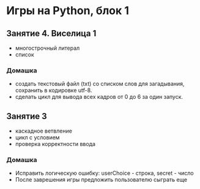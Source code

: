 # Игры на Python, блок 1
## Занятие 4. Виселица 1
+ многострочный литерал
+ список

### Домашка
+ создать текстовый файл (txt) со списком слов для загадывания, сохранить в кодировке utf-8.
+ сделать цикл для вывода всех кадров от 0 до 6 за один запуск.

## Занятие 3
+ каскадное ветвление
+ цикл с условием
+ проверка корректности ввода

### Домашка
+ Исправить логическую ошибку: userChoice - строка, secret - число
+ После заврешения игры предложить пользователю сыграть еще
